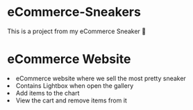 # eCommerce-Sneakers
 
This is a project from my eCommerce Sneaker 👟

<h1>eCommerce Website</h1>

<li> eCommerce website where we sell the most pretty sneaker</li>
<li>Contains Lightbox when open the gallery</li>
<li>Add items to the chart</li>
<li>View the cart and remove items from it</li>